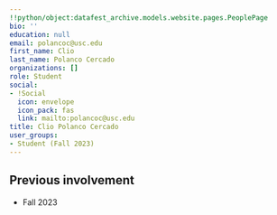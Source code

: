```yaml
---
!!python/object:datafest_archive.models.website.pages.PeoplePage
bio: ''
education: null
email: polancoc@usc.edu
first_name: Clio
last_name: Polanco Cercado
organizations: []
role: Student
social:
- !Social
  icon: envelope
  icon_pack: fas
  link: mailto:polancoc@usc.edu
title: Clio Polanco Cercado
user_groups:
- Student (Fall 2023)
---
```



## Previous involvement

* Fall 2023

